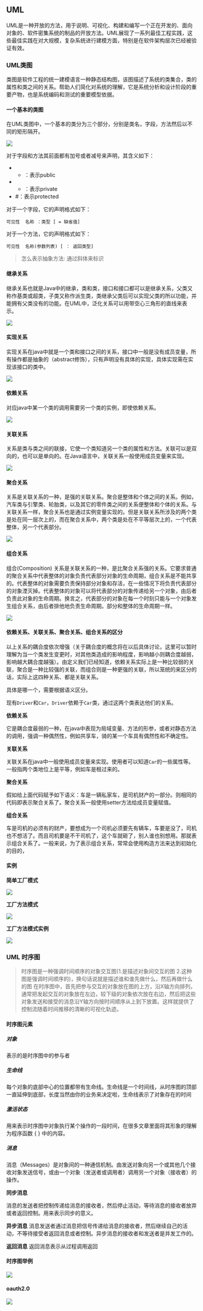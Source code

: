 ## UML

UML是一种开放的方法，用于说明、可视化、构建和编写一个正在开发的、面向对象的、软件密集系统的制品的开放方法。UML展现了一系列最佳工程实践，这些最佳实践在对大规模，复杂系统进行建模方面，特别是在软件架构层次已经被验证有效。


### UML类图

类图是软件工程的统一建模语言一种静态结构图，该图描述了系统的类集合，类的属性和类之间的关系。帮助人们简化对系统的理解，它是系统分析和设计阶段的重要产物，也是系统编码和测试的重要模型依据。

#### 一个基本的类图

在UML类图中，一个基本的类分为三个部分，分别是类名，字段，方法然后以不同的矩形隔开。

![](uml_class.png)

对于字段和方法其前面都有加号或者减号来声明，其含义如下：

- + ：表示public
- - ：表示private
- #：表示protected

对于一个字段，它的声明格式如下：

```
可见性  名称 ：类型 [ = 缺省值]
```

对于一个方法，它的声明格式如下：

```
可见性  名称(参数列表) [ ： 返回类型]
```

> 怎么表示抽象方法: 通过斜体来标识


#### 继承关系

继承关系也就是Java中的继承，类和类，接口和接口都可以是继承关系，父类又称作基类或超类，子类又称作派生类，类继承父类后可以实现父类的所以功能，并能拥有父类没有的功能。在UML中，泛化关系可以用带空心三角形的直线来表示。


![](uml_extend.png)

#### 实现关系

实现关系在java中就是一个类和接口之间的关系，接口中一般是没有成员变量，所有操作都是抽象的（abstract修饰），只有声明没有具体的实现，具体实现需在实现该接口的类中。

![](uml_implement.png)


#### 依赖关系

对应java中某一个类的调用需要另一个类的实例，即使依赖关系。

![](uml_depend.png)

#### 关联关系

关系是类与类之间的联接，它使一个类知道另一个类的属性和方法。关联可以是双向的，也可以是单向的。在Java语言中，关联关系一般使用成员变量来实现。 

![](uml_incidence.png)


#### 聚合关系

关系是关联关系的一种，是强的关联关系。聚合是整体和个体之间的关系。例如，汽车类与引擎类、轮胎类，以及其它的零件类之间的关系便整体和个体的关系。与关联关系一样，聚合关系也是通过实例变量实现的。但是关联关系所涉及的两个类是处在同一层次上的，而在聚合关系中，两个类是处在不平等层次上的，一个代表整体，另一个代表部分。 

![](uml_paradigmatic.png)

#### 组合关系

组合(Composition) 关系是关联关系的一种，是比聚合关系强的关系。它要求普通的聚合关系中代表整体的对象负责代表部分对象的生命周期，组合关系是不能共享的。代表整体的对象需要负责保持部分对象和存活，在一些情况下将负责代表部分的对象湮灭掉。代表整体的对象可以将代表部分的对象传递给另一个对象，由后者负责此对象的生命周期。换言之，代表部分的对象在每一个时刻只能与一个对象发生组合关系，由后者排他地负责生命周期。部分和整体的生命周期一样。 

![](uml_syntagmatic.png)

#### 依赖关系、关联关系、聚合关系、组合关系的区分

以上关系的耦合度依次增强（关于耦合度的概念将在以后具体讨论，这里可以暂时理解为当一个类发生变更时，对其他类造成的影响程度，影响越小则耦合度越弱，影响越大耦合度越强）。由定义我们已经知道，依赖关系实际上是一种比较弱的关联，聚合是一种比较强的关联，而组合则是一种更强的关联，所以笼统的来区分的话，实际上这四种关系、都是关联关系。 


具体是哪一个，需要根据语义区分。

现有`Driver`和`Car`，`Driver`依赖于`Car`类，通过这两个类表达他们的关系。

**依赖关系**

它是耦合度最弱的一种，在java中表现为局域变量、方法的形参，或者对静态方法的调用，强调一种偶然性，例如共享车，骑的某一个车具有偶然性和不确定性。

**关联关系**

关联关系在java中一般使用成员变量来实现。使用者可以知道`Car`的一些属性等。一般指两个类地位上是平等，例如车是租过来的。

**聚合关系**

假如给上面代码赋予如下语义：车是一辆私家车，是司机财产的一部分。则相同的代码即表示聚合关系了。聚合关系一般使用setter方法给成员变量赋值。 

**组合关系**

车是司机的必须有的财产，要想成为一个司机必须要先有辆车，车要是没了，司机也不想活了。而且司机要是不干司机了，这个车就砸了，别人谁也别想用。那就表示组合关系了。一般来说，为了表示组合关系，常常会使用构造方法来达到初始化的目的，



#### 实例

**简单工厂模式**

![](SimpleFactory.jpg)

**工厂方法模式**

![](FactoryMethod.jpg)

**工厂方法模式实例**

![](loger.jpg)


### UML 时序图


>时序图是一种强调时间顺序的对象交互图(1.是描述对象间交互的图 2.这种图是强调时间顺序的)，换句话说就是描述谁和谁先做什么，然后再做什么的图
在时序图中，首先把参与交互的对象放在图的上方，沿X轴方向排列，通常把发起交互的对象放在左边，较下级的对象依次放在右边，然后把这些对象发送和接受的消息沿Y轴方向按时间顺序从上到下放置。这样就提供了控制流随着时间推移的清晰的可视化轨迹。

#### 时序图元素

##### 对象

表示的是时序图中的参与者

##### 生命线

每个对象的底部中心的位置都带有生命线。生命线是一个时间线，从时序图的顶部一直延伸到底部，长度当然由你的业务来决定啦，生命线表示了对象存在的时间

##### 激活状态

用来表示时序图中对象执行某个操作的一段时间，在很多文章里面将其形象的理解为程序函数 { } 中的内容。

##### 消息

消息（Messages）是对象间的一种通信机制。由发送对象向另一个或其他几个接收对象发送信号，或由一个对象（发送者或调用者）调用另一个对象（接收者）的操作。

**同步消息**

消息的发送者把控制传递给消息的接收者，然后停止活动，等待消息的接收者放弃或者返回控制。用来表示同步的意义。


**异步消息**
消息发送者通过消息把信号传递给消息的接收者，然后继续自己的活动，不等待接受者返回消息或者控制。异步消息的接收者和发送者是并发工作的。

**返回消息**
返回消息表示从过程调用返回


#### 时序图举例

![](sequence.png)


#### oauth2.0

![](oauth2.0.png)